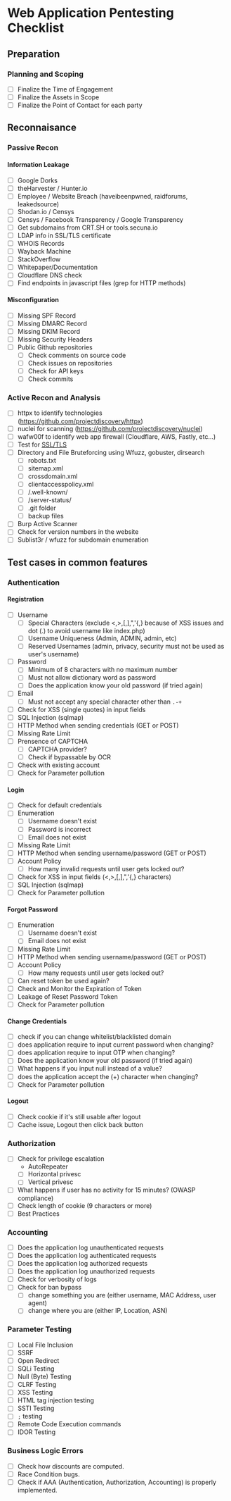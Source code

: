 # Web Application Pentesting Checklist

## Preparation
### Planning and Scoping
- [ ] Finalize the Time of Engagement
- [ ] Finalize the Assets in Scope
- [ ] Finalize the Point of Contact for each party

## Reconnaisance
### Passive Recon
#### Information Leakage
- [ ] Google Dorks
- [ ] theHarvester / Hunter.io
- [ ] Employee / Website Breach (haveibeenpwned, raidforums, leakedsource)
- [ ] Shodan.io / Censys
- [ ] Censys / Facebook Transparency / Google Transparency
- [ ] Get subdomains from CRT.SH or tools.secuna.io
- [ ] LDAP info in SSL/TLS certificate
- [ ] WHOIS Records
- [ ] Wayback Machine
- [ ] StackOverflow
- [ ] Whitepaper/Documentation
- [ ] Cloudflare DNS check
- [ ] Find endpoints in javascript files (grep for HTTP methods)

#### Misconfiguration
- [ ] Missing SPF Record
- [ ] Missing DMARC Record
- [ ] Missing DKIM Record
- [ ] Missing Security Headers
- [ ] Public Github repositories
	- [ ] Check comments on source code
	- [ ] Check issues on repositories
	- [ ] Check for API keys
	- [ ] Check commits

### Active Recon and Analysis
- [ ] httpx to identify technologies (https://github.com/projectdiscovery/httpx)
- [ ] nuclei for scanning (https://github.com/projectdiscovery/nuclei)
- [ ] wafw00f to identify web app firewall (Cloudflare, AWS, Fastly, etc...)
- [ ] Test for [SSL/TLS](https://github.com/drwetter/testssl.sh)
- [ ] Directory and File Bruteforcing using Wfuzz, gobuster, dirsearch
	- [ ] robots.txt
	- [ ] sitemap.xml
	- [ ] crossdomain.xml
	- [ ] clientaccesspolicy.xml
	- [ ] /.well-known/
	- [ ] /server-status/
	- [ ] .git folder
	- [ ] backup files
- [ ] Burp Active Scanner
- [ ] Check for version numbers in the website
- [ ] Sublist3r / wfuzz for subdomain enumeration

## Test cases in common features
### Authentication
#### Registration
- [ ] Username
	- [ ] Special Characters (exclude \<,\>,\[,\],\",\'\{,\} because of XSS issues and dot (.) to avoid username like index.php)
	- [ ] Username Uniqueness (Admin, ADMIN, admin, etc)
	- [ ] Reserved Usernames (admin, privacy, security must not be used as user's username)
- [ ] Password
	- [ ] Minimum of 8 characters with no maximum number
	- [ ] Must not allow dictionary word as password
	- [ ] Does the application know your old password (if tried again)
- [ ] Email
	- [ ] Must not accept any special character other than `.-+`
- [ ] Check for XSS (single quotes) in input fields
- [ ] SQL Injection (sqlmap)
- [ ] HTTP Method when sending credentials (GET or POST)
- [ ] Missing Rate Limit
- [ ] Prensence of CAPTCHA
	- [ ] CAPTCHA provider?
	- [ ] Check if bypassable by OCR
- [ ] Check with existing account
- [ ] Check for Parameter pollution
#### Login
- [ ] Check for default credentials
- [ ] Enumeration
	- [ ] Username doesn't exist
	- [ ] Password is incorrect
	- [ ] Email does not exist
- [ ] Missing Rate Limit
- [ ] HTTP Method when sending username/password (GET or POST)
- [ ] Account Policy
	- [ ] How many invalid requests until user gets locked out?
- [ ] Check for XSS in input fields (\<,\>,\[,\],\",\'\{,\} characters)
- [ ] SQL Injection (sqlmap)
- [ ] Check for Parameter pollution
#### Forgot Password
- [ ] Enumeration
	- [ ] Username doesn't exist
	- [ ] Email does not exist
- [ ] Missing Rate Limit
- [ ] HTTP Method when sending username/password (GET or POST)
- [ ] Account Policy
	- [ ] How many requests until user gets locked out?
- [ ] Can reset token be used again?
- [ ] Check and Monitor the Expiration of Token
- [ ] Leakage of Reset Password Token
- [ ] Check for Parameter pollution
#### Change Credentials
- [ ] check if you can change whitelist/blacklisted domain
- [ ] does application require to input current password when changing?
- [ ] does application require to input OTP when changing?
- [ ] Does the application know your old password (if tried again)
- [ ] What happens if you input null instead of a value?
- [ ] does the application accept the (+) character when changing?
- [ ] Check for Parameter pollution
#### Logout
- [ ] Check cookie if it's still usable after logout
- [ ] Cache issue, Logout then click back button
### Authorization
- [ ] Check for privilege escalation
	- AutoRepeater
	- [ ] Horizontal privesc
	- [ ] Vertical privesc
- [ ] What happens if user has no activity for 15 minutes? (OWASP compliance)
- [ ] Check length of cookie (9 characters or more)
- [ ] Best Practices
### Accounting
- [ ] Does the application log unauthenticated requests
- [ ] Does the application log authenticated requests
- [ ] Does the application log authorized requests
- [ ] Does the application log unauthorized requests
- [ ] Check for verbosity of logs
- [ ] Check for ban bypass
	- [ ] change something you are (either username, MAC Address, user agent)
	- [ ] change where you are (either IP, Location, ASN)
### Parameter Testing
- [ ] Local File Inclusion
- [ ] SSRF
- [ ] Open Redirect
- [ ] SQLi Testing
- [ ] Null (Byte) Testing
- [ ] CLRF Testing
- [ ] XSS Testing
- [ ] HTML tag injection testing
- [ ] SSTI Testing
- [ ] `;` testing 
- [ ] Remote Code Execution commands
- [ ] IDOR Testing

### Business Logic Errors
- [ ] Check how discounts are computed.
- [ ] Race Condition bugs.
- [ ] Check if AAA (Authentication, Authorization, Accounting) is properly implemented.
